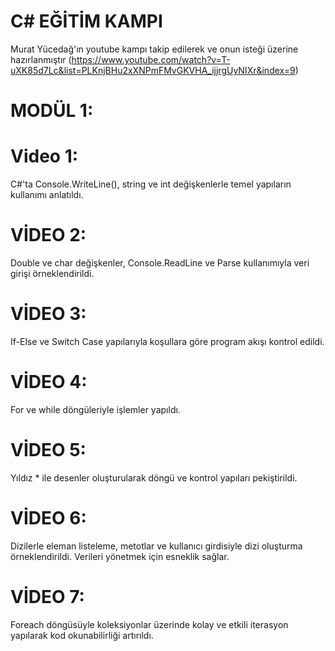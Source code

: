 # C# EĞİTİM KAMPI

Murat Yücedağ'ın youtube kampı takip edilerek ve onun isteği üzerine hazırlanmıştır (https://www.youtube.com/watch?v=T-uXK85d7Lc&list=PLKnjBHu2xXNPmFMvGKVHA_ijjrgUyNIXr&index=9)

# MODÜL 1:

# Video 1:
C#'ta Console.WriteLine(), string ve int değişkenlerle temel yapıların kullanımı anlatıldı.

# VİDEO 2:
Double ve char değişkenler, Console.ReadLine ve Parse kullanımıyla veri girişi örneklendirildi. 

# VİDEO 3:
If-Else ve Switch Case yapılarıyla koşullara göre program akışı kontrol edildi.

# VİDEO 4:
For ve while döngüleriyle işlemler yapıldı.

# VİDEO 5:
Yıldız * ile desenler oluşturularak döngü ve kontrol yapıları pekiştirildi.

# VİDEO 6:
Dizilerle eleman listeleme, metotlar ve kullanıcı girdisiyle dizi oluşturma örneklendirildi. Verileri yönetmek için esneklik sağlar.

# VİDEO 7:
Foreach döngüsüyle koleksiyonlar üzerinde kolay ve etkili iterasyon yapılarak kod okunabilirliği artırıldı.











